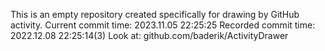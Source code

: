 This is an empty repository created specifically for drawing by GitHub activity.
Current commit time: 2023.11.05 22:25:25
Recorded commit time: 2022.12.08 22:25:14(3)
Look at: github.com/baderik/ActivityDrawer
